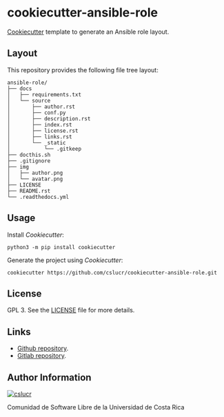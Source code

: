 # cookiecutter-ansible-role

[Cookiecutter](https://cookiecutter.rtfd.io) template to generate an Ansible role layout.

## Layout

This repository provides the following file tree layout:

```
ansible-role/
├── docs
│   ├── requirements.txt
│   └── source
│       ├── author.rst
│       ├── conf.py
│       ├── description.rst
│       ├── index.rst
│       ├── license.rst
│       ├── links.rst
│       └── _static
│           └── .gitkeep
├── docthis.sh
├── .gitignore
├── img
│   ├── author.png
│   └── avatar.png
├── LICENSE
├── README.rst
└── .readthedocs.yml
```

## Usage

Install *Cookiecutter*:

```
python3 -m pip install cookiecutter
```

Generate the project using *Cookiecutter*:

```
cookiecutter https://github.com/cslucr/cookiecutter-ansible-role.git
```

## License

GPL 3. See the [LICENSE](https://git.beta.ucr.ac.cr/cslucr/plantillas/cookiecutter-ansible-role/raw/master/LICENSE) file for more details.

## Links

  - [Github repository](https://github.com/cslucr/cookiecutter-ansible-role).
  - [Gitlab repository](https://git.beta.ucr.ac.cr/cslucr/plantillas/cookiecutter-ansible-role).

## Author Information

[![cslucr](https://git.beta.ucr.ac.cr/cslucr/plantillas/cookiecutter-ansible-role/raw/master/img/author.png)](https://git.beta.ucr.ac.cr/cslucr)

Comunidad de Software Libre de la Universidad de Costa Rica
